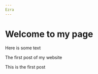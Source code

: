 ```yaml
---
Ezra
---
```


# Welcome to my page

Here is some text 

The first post of my website

This is the first post
